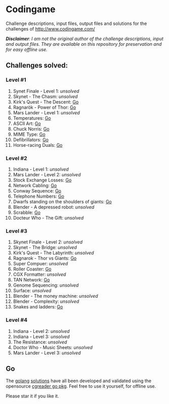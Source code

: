 Codingame
====

Challenge descriptions, input files, output files and solutions for the challenges of http://www.codingame.com/

_**Disclaimer**: I am not the original author of the challenge descriptions, input and output files. They are available on this repository for preservation and for easy offline use._

## Challenges solved:

### Level #1

1. Synet Finale - Level 1: _unsolved_
1. Skynet - The Chasm: _unsolved_
1. Kirk's Quest - The Descent: [Go](https://github.com/GlenDC/Codingame/blob/master/solutions/go/kirk.go)
1. Ragnarök - Power of Thor: [Go](https://github.com/GlenDC/Codingame/blob/master/solutions/go/ragnarok.go)
1. Mars Lander - Level 1: _unsolved_
1. Temperatures: [Go](https://github.com/GlenDC/Codingame/blob/master/solutions/go/temperatures.go)
1. ASCII Art: [Go](https://github.com/GlenDC/Codingame/blob/master/solutions/go/ascii_art.go)
1. Chuck Norris: [Go](https://github.com/GlenDC/Codingame/blob/master/solutions/go/chuck_norris.go)
1. MIME Type: [Go](https://github.com/GlenDC/Codingame/blob/master/solutions/go/mime_types.go)
1. Defibrillators: [Go](https://github.com/GlenDC/Codingame/blob/master/solutions/go/defibrillators.go)
1. Horse-racing Duals: [Go](https://github.com/GlenDC/Codingame/blob/master/solutions/go/horse_dual.go)

### Level #2

1. Indiana - Level 1: _unsolved_
1. Mars Lander - Level 2: _unsolved_
1. Stock Exchange Losses: [Go](https://github.com/GlenDC/Codingame/blob/master/solutions/go/stock_exchange_losses.go)
1. Network Cabling: [Go](https://github.com/GlenDC/Codingame/blob/master/solutions/go/network_cabling.go)
1. Conway Sequence: [Go](https://github.com/GlenDC/Codingame/blob/master/solutions/go/conway_sequence.go)
1. Telephone Numbers: [Go](https://github.com/GlenDC/Codingame/blob/master/solutions/go/telephone_number.go)
1. Dwarfs standing on the shoulders of giants: [Go](https://github.com/GlenDC/Codingame/blob/master/solutions/go/dwarfs_giants.go)
1. Blender - A depressed robot: _unsolved_
1. Scrabble: [Go](https://github.com/GlenDC/Codingame/blob/master/solutions/go/scrabble.go)
1. Docteur Who - The Gift: _unsolved_

### Level #3

1. Skynet Finale - Level 2: _unsolved_
1. Skynet - The Bridge: _unsolved_
1. Kirk's Quest - The Labyrinth: _unsolved_
1. Ragnarok - Thor vs Giants: [Go](https://github.com/GlenDC/Codingame/blob/master/solutions/go/ragnarok_giants.go)
1. Super Compuer: _unsolved_
1. Roller Coaster: [Go](https://github.com/GlenDC/Codingame/blob/master/solutions/go/roller_coaster.go)
1. CGX Formatter: _unsolved_
1. TAN Network: [Go](https://github.com/GlenDC/Codingame/blob/master/solutions/go/tan_network.go)
1. Genome Sequencing: _unsolved_
1. Surface: _unsolved_
1. Blender - The money machine: _unsolved_
1. Blender - Complexity: _unsolved_
1. Snakes and ladders: [Go](https://github.com/GlenDC/Codingame/blob/master/solutions/go/snakes_and_ladders.go)

### Level #4

1. Indiana - Level 2: _unsolved_
1. Indiana - Level 3: _unsolved_
1. The Resistance: _unsolved_
1. Doctor Who - Music Sheets: _unsolved_
1. Mars Lander - Level 3: _unsolved_


## Go

The [golang](http://golang.org/) [solutions](https://github.com/GlenDC/Codingame/tree/master/solutions/go) have all been developed and validated using the opensource [cgreader go pkg](https://github.com/glendc/cgreader). Feel free to use it yourself, for offline use.

Please star it if you like  it.
